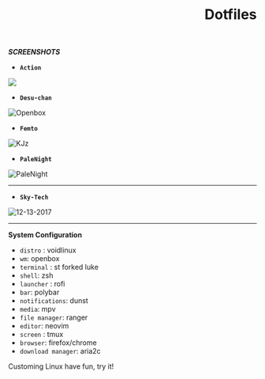 <div align='right'>
    <h1>Dotfiles</h1><br>
</div>

***SCREENSHOTS***
+ **`Action`**

![](out.gif)

+ **`Desu-chan`**

![Openbox](https://i.imgur.com/fJywCAN.png "desu-chan/openbox")

+ **`Femto`**

![KJz](https://i.imgur.com/KpoqLJO.jpg "fentoo/2bwm")


* **`PaleNight`**

![PaleNight](https://i.imgur.com/13FVvQq.png "palenight/2bwm-f2f")

-----------

* **`Sky-Tech`**


![12-13-2017](https://raw.githubusercontent.com/xmiah0906/dots/master/scrot/2017-12-23-08-39-48.png "Polybar 12-23-2017")

----------------

**System Configuration**

+ `distro` :           voidlinux
+ `wm`:                openbox
+ `terminal` :         st forked luke
+ `shell`:             zsh
+ `launcher` :         rofi
+ `bar`:               polybar
+ `notifications`:     dunst
+  `media`:            mpv
+ `file manager`:      ranger
+ `editor`:            neovim
+ `screen` :           tmux
+  `browser`:          firefox/chrome
+ `download manager`:  aria2c

Customing Linux have fun, try it!

